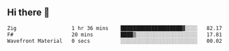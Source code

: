 ## Hi there 👋

 <!--START_SECTION:waka-->

```txt
Zig                  1 hr 36 mins    ████████████████████▓░░░░   82.17 %
F#                   20 mins         ████▒░░░░░░░░░░░░░░░░░░░░   17.81 %
Wavefront Material   0 secs          ░░░░░░░░░░░░░░░░░░░░░░░░░   00.02 %
```

<!--END_SECTION:waka-->

<!--
**ValentinRapp/ValentinRapp** is a ✨ _special_ ✨ repository because its `README.md` (this file) appears on your GitHub profile.

Here are some ideas to get you started:

- 🔭 I’m currently working on ...
- 🌱 I’m currently learning ...
- 👯 I’m looking to collaborate on ...
- 🤔 I’m looking for help with ...
- 💬 Ask me about ...
- 📫 How to reach me: ...
- 😄 Pronouns: ...
- ⚡ Fun fact: ...
-->

